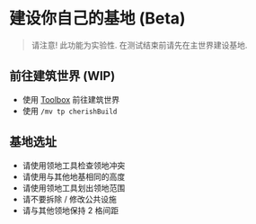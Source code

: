 # 建设你自己的基地 (Beta)
> 请注意! 此功能为实验性. 在测试结束前请先在主世界建设基地.

## 前往建筑世界 (WIP)

- 使用 [Toolbox](https://kraftland.kimiblock.top/02-how-to.html#toolbox) 前往建筑世界
- 使用 `/mv tp cherishBuild`

## 基地选址

- 请使用领地工具检查领地冲突
- 请使用与其他地基相同的高度
- 请使用领地工具划出领地范围
- 请不要拆除 / 修改公共设施
- 请与其他领地保持 2 格间距

